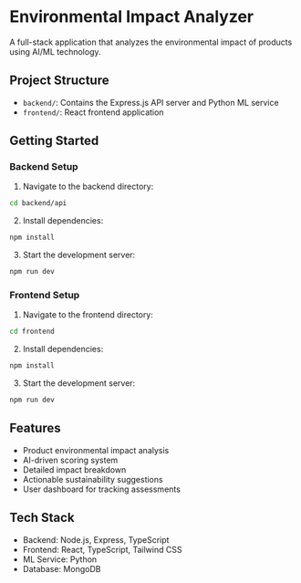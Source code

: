 # Environmental Impact Analyzer

A full-stack application that analyzes the environmental impact of products using AI/ML technology.

## Project Structure

- `backend/`: Contains the Express.js API server and Python ML service
- `frontend/`: React frontend application

## Getting Started

### Backend Setup

1. Navigate to the backend directory:
```bash
cd backend/api
```

2. Install dependencies:
```bash
npm install
```

3. Start the development server:
```bash
npm run dev
```

### Frontend Setup

1. Navigate to the frontend directory:
```bash
cd frontend
```

2. Install dependencies:
```bash
npm install
```

3. Start the development server:
```bash
npm run dev
```

## Features

- Product environmental impact analysis
- AI-driven scoring system
- Detailed impact breakdown
- Actionable sustainability suggestions
- User dashboard for tracking assessments

## Tech Stack

- Backend: Node.js, Express, TypeScript
- Frontend: React, TypeScript, Tailwind CSS
- ML Service: Python
- Database: MongoDB 